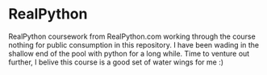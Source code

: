 # RealPython
 RealPython coursework from RealPython.com working through the course nothing
for public consumption in this repository. I have been wading in the shallow
end of the pool with python for a long while. Time to venture out further, I
belive this course is a good set of water wings for me :)